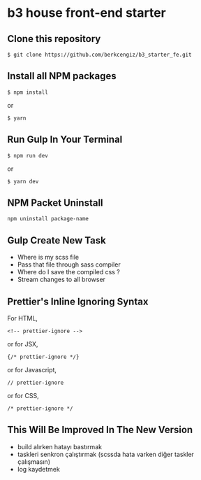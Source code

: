 # b3 house front-end starter

## Clone this repository

```
$ git clone https://github.com/berkcengiz/b3_starter_fe.git
```

## Install all NPM packages

```
$ npm install
```

or

```
$ yarn
```

## Run Gulp In Your Terminal

```
$ npm run dev
```

or

```
$ yarn dev
```

## NPM Packet Uninstall

```
npm uninstall package-name
```

## Gulp Create New Task

-   Where is my scss file
-   Pass that file through sass compiler
-   Where do I save the compiled css ?
-   Stream changes to all browser

## Prettier's Inline Ignoring Syntax

For HTML,

```
<!-- prettier-ignore -->
```

or for JSX,

```
{/* prettier-ignore */}
```

or for Javascript,

```
// prettier-ignore
```

or for CSS,

```
/* prettier-ignore */
```

## This Will Be Improved In The New Version

-   build alırken hatayı bastırmak
-   taskleri senkron çalıştırmak (scssda hata varken diğer taskler çalışmasın)
-   log kaydetmek
